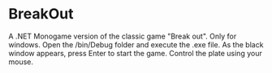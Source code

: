 # BreakOut
A .NET Monogame version of the classic game "Break out". Only for windows.
Open the /bin/Debug folder and execute the .exe file.
As the black window appears, press Enter to start the game.
Control the plate using your mouse.
